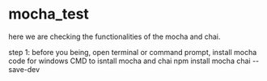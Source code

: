 # mocha_test
here we are checking the functionalities of the mocha and chai.

step 1: before you being, open terminal or command prompt,
install mocha 
code for windows CMD to isntall mocha and chai
                                      npm install mocha chai --save-dev
